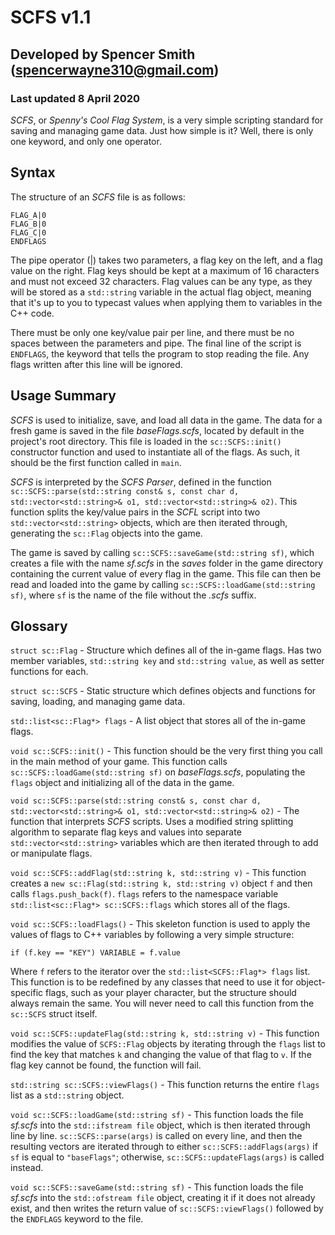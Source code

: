 # SCFS v1.1
## Developed by Spencer Smith (spencerwayne310@gmail.com)
### Last updated 8 April 2020

*SCFS*, or *Spenny's Cool Flag System*, is a very simple scripting standard for saving and managing game data. Just how simple is it? Well, there is only one keyword, and only one operator.

## Syntax
The structure of an *SCFS* file is as follows:

```
FLAG_A|0
FLAG_B|0
FLAG_C|0
ENDFLAGS 
```

The pipe operator (|) takes two parameters, a flag key on the left, and a flag value on the right. Flag keys should be kept at a maximum of 16 characters and must not exceed 32 characters. Flag values can be any type, as they will be stored as a `std::string` variable in the actual flag object, meaning that it's up to you to typecast values when applying them to variables in the C++ code. 

There must be only one key/value pair per line, and there must be no spaces between the parameters and pipe. The final line of the script is `ENDFLAGS`, the keyword that tells the program to stop reading the file. Any flags written after this line will be ignored.

## Usage Summary
*SCFS* is used to initialize, save, and load all data in the game. The data for a fresh game is saved in the file *baseFlags.scfs*, located by default in the project's root directory. This file is loaded in the `sc::SCFS::init()` constructor function and used to instantiate all of the flags. As such, it should be the first function called in `main`.

*SCFS* is interpreted by the *SCFS Parser*, defined in the function `sc::SCFS::parse(std::string const& s, const char d, std::vector<std::string>& o1, std::vector<std::string>& o2)`. This function splits the key/value pairs in the *SCFL* script into two `std::vector<std::string>` objects, which are then iterated through, generating the `sc::Flag` objects into the game.

The game is saved by calling `sc::SCFS::saveGame(std::string sf)`, which creates a file with the name *sf.scfs* in the *saves* folder in the game directory containing the current value of every flag in the game. This file can then be read and loaded into the game by calling `sc::SCFS::loadGame(std::string sf)`, where `sf` is the name of the file without the *.scfs* suffix. 

## Glossary
`struct sc::Flag` - Structure which defines all of the in-game flags. Has two member variables, `std::string key` and `std::string value`, as well as setter functions for each.

`struct sc::SCFS` - Static structure which defines objects and functions for saving, loading, and managing game data. 

`std::list<sc::Flag*> flags` - A list object that stores all of the in-game flags.

`void sc::SCFS::init()` - This function should be the very first thing you call in the main method of your game. This function calls `sc::SCFS::loadGame(std::string sf)` on *baseFlags.scfs*, populating the `flags` object and initializing all of the data in the game.

`void sc::SCFS::parse(std::string const& s, const char d, std::vector<std::string>& o1, std::vector<std::string>& o2)` - The function that interprets *SCFS* scripts. Uses a modified string splitting algorithm to separate flag keys and values into separate `std::vector<std::string>` variables which are then iterated through to add or manipulate flags. 

`void sc::SCFS::addFlag(std::string k, std::string v)` - This function creates a `new sc::Flag(std::string k, std::string v)` object `f` and then calls `flags.push_back(f)`. `flags` refers to the namespace variable `std::list<sc::Flag*> sc::SCFS::flags` which stores all of the flags.

`void sc::SCFS::loadFlags()` - This skeleton function is used to apply the values of flags to C++ variables by following a very simple structure:

`if (f.key == "KEY") VARIABLE = f.value`

Where `f` refers to the iterator over the `std::list<SCFS::Flag*> flags` list. This function is to be redefined by any classes that need to use it for object-specific flags, such as your player character, but the structure should always remain the same. You will never need to call this function from the `sc::SCFS` struct itself.

`void sc::SCFS::updateFlag(std::string k, std::string v)` - This function modifies the value of `SCFS::Flag` objects by iterating through the `flags` list to find the key that matches `k` and changing the value of that flag to `v`. If the flag key cannot be found, the function will fail. 

`std::string sc::SCFS::viewFlags()` - This function returns the entire `flags` list as a `std::string` object. 

`void sc::SCFS::loadGame(std::string sf)` - This function loads the file *sf.scfs* into the `std::ifstream file` object, which is then iterated through line by line. `sc::SCFS::parse(args)` is called on every line, and then the resulting vectors are iterated through to either `sc::SCFS::addFlags(args)` if `sf` is equal to `"baseFlags"`; otherwise, `sc::SCFS::updateFlags(args)` is called instead. 

`void sc::SCFS::saveGame(std::string sf)` - This function loads the file *sf.scfs* into the `std::ofstream file` object, creating it if it does not already exist, and then writes the return value of `sc::SCFS::viewFlags()` followed by the `ENDFLAGS` keyword to the file.
